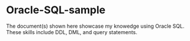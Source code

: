 # Oracle-SQL-sample

The document(s) shown here showcase my knowedge using Oracle SQL. These skills include DDL, DML, and query statements. 
